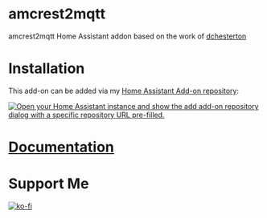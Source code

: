 # amcrest2mqtt
amcrest2mqtt Home Assistant addon based on the work of [dchesterton](https://github.com/dchesterton/amcrest2mqtt)
# Installation
This add-on can be added via my [Home Assistant Add-on repository](https://github.com/ikifar2012/ha-addons):

[![Open your Home Assistant instance and show the add add-on repository dialog with a specific repository URL pre-filled.](https://my.home-assistant.io/badges/supervisor_add_addon_repository.svg)](https://my.home-assistant.io/redirect/supervisor_add_addon_repository/?repository_url=https%3A%2F%2Fgithub.com%2Fikifar2012%2Fha-addons)

# [Documentation](https://addons.mathesonsteplock.ca/docs/addons/amcrest2mqtt/basic-config)

# Support Me 
[![ko-fi](https://ko-fi.com/img/githubbutton_sm.svg)](https://ko-fi.com/mathesonsteplock)

[here]: https://www.home-assistant.io/hassio/installing_third_party_addons/